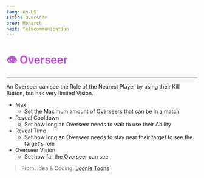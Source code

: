 ```yaml
---
lang: en-US
title: Overseer
prev: Monarch
next: Telecommunication
---
```


# <font color="#ba55d3">👁️ <b>Overseer</b></font> <Badge text="Power" type="tip" vertical="middle"/>
---

An Overseer can see the Role of the Nearest Player by using their Kill Button, but has very limited Vision.
* Max
  * Set the Maximum amount of Overseers that can be in a match
* Reveal Cooldown
  * Set how long an Overseer needs to wait to use their Ability
* Reveal Time
  * Set how long an Overseer needs to stay near their target to see the target's role
* Overseer Vision
  * Set how far the Overseer can see

> From: Idea & Coding: [Loonie Toons](https://github.com/Loonie-Toons)